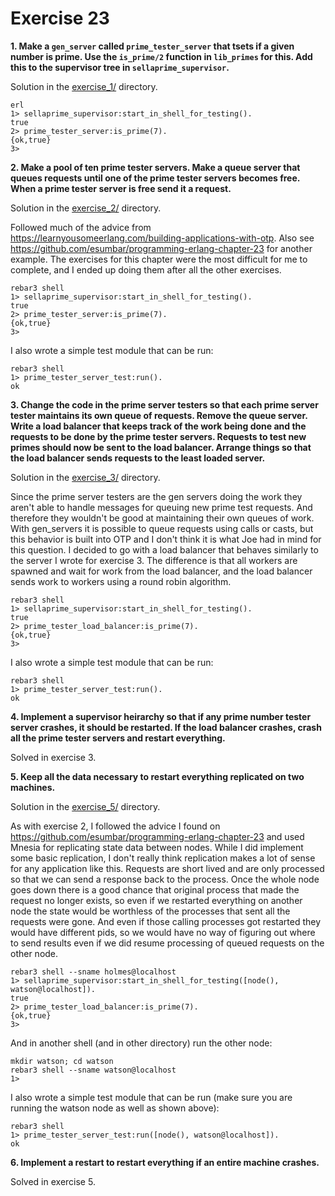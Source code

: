 # Exercise 23

**1. Make a `gen_server` called `prime_tester_server` that tsets if a given number is prime. Use the `is_prime/2` function in `lib_primes` for this. Add this to the supervisor tree in `sellaprime_supervisor`.**

Solution in the [exercise_1/](exercise_1) directory.

```
erl
1> sellaprime_supervisor:start_in_shell_for_testing().
true
2> prime_tester_server:is_prime(7).
{ok,true}
3>
```

**2. Make a pool of ten prime tester servers. Make a queue server that queues requests until one of the prime tester servers becomes free. When a prime tester server is free send it a request.**

Solution in the [exercise_2/](exercise_2/) directory.

Followed much of the advice from https://learnyousomeerlang.com/building-applications-with-otp. Also see https://github.com/esumbar/programming-erlang-chapter-23 for another example. The exercises for this chapter were the most difficult for me to complete, and I ended up doing them after all the other exercises.

```
rebar3 shell
1> sellaprime_supervisor:start_in_shell_for_testing().
true
2> prime_tester_server:is_prime(7).
{ok,true}
3>
```

I also wrote a simple test module that can be run:

```
rebar3 shell
1> prime_tester_server_test:run().
ok
```

**3. Change the code in the prime server testers so that each prime server tester maintains its own queue of requests. Remove the queue server. Write a load balancer that keeps track of the work being done and the requests to be done by the prime tester servers. Requests to test new primes should now be sent to the load balancer. Arrange things so that the load balancer sends requests to the least loaded server.**

Solution in the [exercise_3/](exercise_3/) directory.

Since the prime server testers are the gen servers doing the work they aren't able to handle messages for queuing new prime test requests. And therefore they wouldn't be good at maintaining their own queues of work. With gen_servers it is possible to queue requests using calls or casts, but this behavior is built into OTP and I don't think it is what Joe had in mind for this question. I decided to go with a load balancer that behaves similarly to the server I wrote for exercise 3. The difference is that all workers are spawned and wait for work from the load balancer, and the load balancer sends work to workers using a round robin algorithm.

```
rebar3 shell
1> sellaprime_supervisor:start_in_shell_for_testing().
true
2> prime_tester_load_balancer:is_prime(7).
{ok,true}
3>
```

I also wrote a simple test module that can be run:

```
rebar3 shell
1> prime_tester_server_test:run().
ok
```

**4. Implement a supervisor heirarchy so that if any prime number tester server crashes, it should be restarted. If the load balancer crashes, crash all the prime tester servers and restart everything.**

Solved in exercise 3.

**5. Keep all the data necessary to restart everything replicated on two machines.**

Solution in the [exercise_5/](exercise_5/) directory.

As with exercise 2, I followed the advice I found on https://github.com/esumbar/programming-erlang-chapter-23 and used Mnesia for replicating state data between nodes. While I did implement some basic replication, I don't really think replication makes a lot of sense for any application like this. Requests are short lived and are only processed so that we can send a response back to the process. Once the whole node goes down there is a good chance that original process that made the request no longer exists, so even if we restarted everything on another node the state would be worthless of the processes that sent all the requests were gone. And even if those calling processes got restarted they would have different pids, so we would have no way of figuring out where to send results even if we did resume processing of queued requests on the other node.

```
rebar3 shell --sname holmes@localhost
1> sellaprime_supervisor:start_in_shell_for_testing([node(), watson@localhost]).
true
2> prime_tester_load_balancer:is_prime(7).
{ok,true}
3>
```

And in another shell (and in other directory) run the other node:

```
mkdir watson; cd watson
rebar3 shell --sname watson@localhost
1>
```

I also wrote a simple test module that can be run (make sure you are running the watson node as well as shown above):

```
rebar3 shell
1> prime_tester_server_test:run([node(), watson@localhost]).
ok
```

**6. Implement a restart to restart everything if an entire machine crashes.**

Solved in exercise 5.

